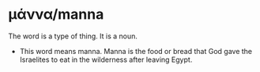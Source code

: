 # μάννα/manna 
The word is a type of thing. It is a noun. 

* This word means manna. Manna is the food or bread that God gave the Israelites to eat in the wilderness after leaving Egypt.
